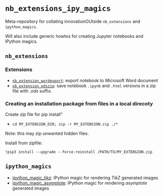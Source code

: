 # `nb_extensions_ipy_magics`

Meta-repository for collating innovationOUtside `nb_extensions` and `ipython_magics`.

Will also include generic howtos for creating Jupyter notebooks and IPython magics.

## `nb_extensions`


### Extensions

- [`nb_extension_wordexport`](https://github.com/innovationOUtside/nb_extension_wordexport): export notebook to Microsoft Word document
- [`nb_extension_odszip`](https://github.com/innovationOUtside/nb_extension_odszip): save notebook `.ipynb` and `.html` versions in a zip file with *.ods* suffix.



### Creating an installation package from files in a local direcoty

Create zip file for pip install"

- `cd MY_EXTENSION_DIR; zip -r MY_EXTENSION.zip ./*`

Note: this may zip unwanted hidden files.

Install from zipfile:

`!pip3 install --upgrade --force-reinstall /PATH/TO/MY_EXTENSION.zip`

## `ipython_magics`

- [ipython_magic_tikz](https://github.com/innovationOUtside/ipython_magic_tikz): IPython magic for rendering *TikZ* generated images
- [ipython_magic_asymptote](https://github.com/innovationOUtside/ipython_magic_asymptote): IPython magic for rendering *asymptote* generated images
